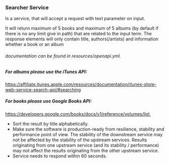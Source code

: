 ### Searcher Service

Is a service, that will accept a request with text parameter on input.

It will return maximum of 5 books and maximum of 5 albums (by default if there is no any limit give in path)
that are related to the input term. The response
elements will only contain title, authors(/artists) and information whether a book or an album
###### documentation can be found in resources/openapi.yml.

##### For albums please use the iTunes API: 
https://affiliate.itunes.apple.com/resources/documentation/itunes-store-web-service-search-api/#searching

##### For books please use Google Books API:
https://developers.google.com/books/docs/v1/reference/volumes/list 

- Sort the result by title alphabetically.
- Make sure the software is production-ready from resilience, stability and performance point of view.
The stability of the downstream service may not be affected by the stability of the upstream services.
Results originating from one upstream service (and its stability / performance) 
may not affect the results originating from the other upstream service. 
- Service needs to respond within 60 seconds. 
